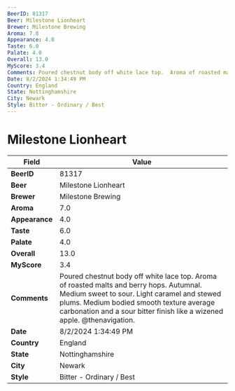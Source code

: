 ```yaml
---
BeerID: 81317
Beer: Milestone Lionheart
Brewer: Milestone Brewing
Aroma: 7.0
Appearance: 4.0
Taste: 6.0
Palate: 4.0
Overall: 13.0
MyScore: 3.4
Comments: Poured chestnut body off white lace top.  Aroma of roasted malts and berry hops. Autumnal.  Medium sweet to sour. Light caramel and stewed plums.  Medium bodied smooth texture average carbonation and a sour bitter finish like a wizened apple. @thenavigation.
Date: 8/2/2024 1:34:49 PM
Country: England
State: Nottinghamshire
City: Newark
Style: Bitter - Ordinary / Best
---
```


# Milestone Lionheart

| Field         | Value |
|---------------|-------|
| **BeerID** | 81317 |
| **Beer** | Milestone Lionheart |
| **Brewer** | Milestone Brewing |
| **Aroma** | 7.0 |
| **Appearance** | 4.0 |
| **Taste** | 6.0 |
| **Palate** | 4.0 |
| **Overall** | 13.0 |
| **MyScore** | 3.4 |
| **Comments** | Poured chestnut body off white lace top.  Aroma of roasted malts and berry hops. Autumnal.  Medium sweet to sour. Light caramel and stewed plums.  Medium bodied smooth texture average carbonation and a sour bitter finish like a wizened apple. @thenavigation.  |
| **Date** | 8/2/2024 1:34:49 PM |
| **Country** | England |
| **State** | Nottinghamshire |
| **City** | Newark |
| **Style** | Bitter - Ordinary / Best |
